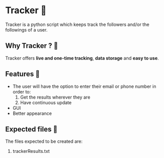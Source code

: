 # Tracker 👻

Tracker is a python script which keeps track the followers and/or the followings of a user.

## Why Tracker ? 🤔
Tracker offers **live and one-time tracking**, **data storage** and **easy to use**.

## Features 🎈

- The user will have the option to enter their email or phone number in order to:
  1) Get the results wherever they are
  2) Have continuous update
- GUI
- Better appearance

## Expected files 📁
The files expected to be created are:
  1) trackerResults.txt
